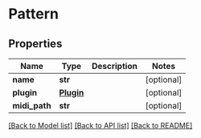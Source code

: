 # Pattern

## Properties
Name | Type | Description | Notes
------------ | ------------- | ------------- | -------------
**name** | **str** |  | [optional] 
**plugin** | [**Plugin**](Plugin.md) |  | [optional] 
**midi_path** | **str** |  | [optional] 

[[Back to Model list]](../README.md#documentation-for-models) [[Back to API list]](../README.md#documentation-for-api-endpoints) [[Back to README]](../README.md)


